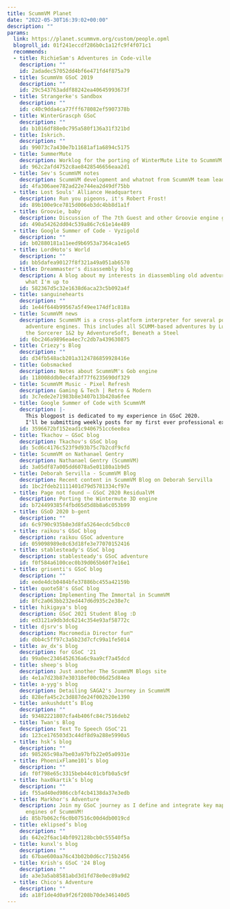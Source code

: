 ```yaml
---
title: ScummVM Planet
date: "2022-05-30T16:39:02+00:00"
description: ""
params:
  link: https://planet.scummvm.org/custom/people.opml
  blogroll_id: 01f241eccdf286b0c1a12fc9f4f071c1
  recommends:
  - title: RichieSam's Adventures in Code-ville
    description: ""
    id: 2adadec57052dd4bf6e471fd4f875a79
  - title: ScummVm GSoC 2019
    description: ""
    id: 29c543763addf88242ea40645993673f
  - title: Strangerke's Sandbox
    description: ""
    id: c40c9dda4ca77fff678082ef5907378b
  - title: WinterGrascph GSoC
    description: ""
    id: b1016df88e0c795a580f136a31f321bd
  - title: Iskrich.
    description: ""
    id: 99073c7a430e7b11681af1a6894c5175
  - title: SummerMute
    description: Worklog for the porting of WinterMute Lite to ScummVM
    id: 962c2afd4752c8ae8428546656eaa2d1
  - title: Sev's ScummVM notes
    description: ScummVM development and whatnot from ScummVM team leader
    id: 4fa306aee782ad22e744ea2d49df75bb
  - title: Lost Souls' Alliance Headquarters
    description: Run you pigeons, it's Robert Frost!
    id: 89b100e9ce7815d006eb3dc4bb8d1a1f
  - title: Groovie, baby
    description: Discussion of The 7th Guest and other Groovie engine games in ScummVM
    id: 490a54262dd04c539a86c7c61e14e489
  - title: Google Summer of Code - Vyzigold
    description: ""
    id: b02880181a11eed9b6953a7364ca1e65
  - title: LordHoto's World
    description: ""
    id: bb5dafea90127f8f321a49a051ab6570
  - title: Dreammaster's disassembly blog
    description: A blog about my interests in diassembling old adventure games, and
      what I'm up to
    id: 582367d5c32e1638d6aca23c5b092a4f
  - title: sanguinehearts
    description: ""
    id: 1e44f644b99567a5f49ee174df1c818a
  - title: ScummVM news
    description: ScummVM is a cross-platform interpreter for several point-and-click
      adventure engines. This includes all SCUMM-based adventures by LucasArts, Simon
      the Sorcerer 1&2 by AdventureSoft, Beneath a Steel
    id: 6bc246a9896ea4ec7c2db7a439630875
  - title: Criezy's Blog
    description: ""
    id: d34fb548acb201a3124786859928416e
  - title: Gobsmacked
    description: Notes about ScummVM's Gob engine
    id: 118008ddb0ec4fa3f77f6235690df329
  - title: ScummVM Music - Pixel Refresh
    description: Gaming & Tech | Retro & Modern
    id: 3c7ede2e71983b8e3407b13b420a6fee
  - title: Google Summer of Code with ScummVM
    description: |-
      This blogpost is dedicated to my experience in GSoC 2020.
      I'll be submitting weekly posts for my first ever professional experience!
    id: 3596672bf152ead1c9406751cc6ee8ea
  - title: Tkachov — GSoC blog
    description: Tkachov's GSoC blog
    id: 5cd6c4176c523f9d93b75c7b2cdf9cfd
  - title: ScummVM on Nathanael Gentry
    description: Nathanael Gentry (ScummVM)
    id: 3a05df87a005dd6078a5e01180a1b9d5
  - title: Deborah Servilla - ScummVM Blog
    description: Recent content in ScummVM Blog on Deborah Servilla
    id: 1bc2fdeb21111401d79d5781334cf97e
  - title: Page not found – GSoC 2020 ResidualVM
    description: Porting the Wintermute 3D engine
    id: b724499385f4fbd65d5d8b8a6c053b99
  - title: GSoD 2020 b-gent
    description: ""
    id: 6c9790c935b8e3d8fa5264ecdc5dbcc0
  - title: raikou's GSoC blog
    description: raikou GSoC adventure
    id: 059098989e8c63d18fe3e77070152416
  - title: stablesteady's GSoC blog
    description: stablesteady's GSoC adventure
    id: f0f584a6100cec0b39d065b60f7e16e1
  - title: grisenti's GSoC blog
    description: ""
    id: eede4dcb0484bfe37886bc455a42159b
  - title: quote58's GSoC blog
    description: Implementing The Immortal in ScummVM
    id: 8fc2a063bb232ed447d6d935c2e38e7c
  - title: hikigaya's blog
    description: GSoC 2021 Student Blog :D
    id: ed3121a9db3dc6214c354e93af58772c
  - title: djsrv's blog
    description: Macromedia Director fun™
    id: dbb4c5ff97c3a5b23d7cfc99a1fe5014
  - title: av_dx's blog
    description: for GSoC '21
    id: 99a0ec2346452636a6c9aa9cf7a45dcd
  - title: sheep's blog
    description: Just another The ScummVM Blogs site
    id: 4e1a7d23b87e30318ef00c06d25d84ea
  - title: a-yyg's blog
    description: Detailing SAGA2's Journey in ScummVM
    id: 828efa45c2c3d887de24f002b20e1390
  - title: ankushdutt’s Blog
    description: ""
    id: 93482221807cfa4b406fc84c7516deb2
  - title: Twan's Blog
    description: Text To Speech GSoC'21
    id: 123ce176503d3c44df8d9a288e5990a5
  - title: hsk’s blog
    description: ""
    id: 985265c98a7be03a97bfb22e05a0931e
  - title: PhoenixFlame101’s blog
    description: ""
    id: f0f798e65c3315beb44c01cbfb0a5c9f
  - title: hax0kartik’s blog
    description: ""
    id: f55ad40ed986ccbf4cb4138da37e3edb
  - title: Markhor's Adventure
    description: Join my GSoC journey as I define and integrate key maps in multiple
      engines of ScummVM!
    id: 85b7b062cf6c0b07516c00d4db0019cd
  - title: eklipsed’s blog
    description: ""
    id: 642e2f6ac14bf092128bcb0c55540f5a
  - title: kunxl's blog
    description: ""
    id: 67bae600aa76c43b02b0d6cc715b2456
  - title: Krish's GSoC '24 Blog
    description: ""
    id: a3e3a5ab8581abd3d1fd78e0ec89a9d2
  - title: Chico's Adventure
    description: ""
    id: a18f1de4d0a9f26f208b70de346140d5
---
```

